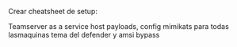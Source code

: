 Crear cheatsheet de setup:

Teamserver as a service  host payloads, config mimikats para todas lasmaquinas
tema del defender y amsi bypass
